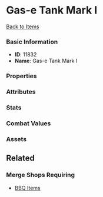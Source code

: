 # Gas-e Tank Mark I

<no description available>

[Back to Items](../items.md)

### Basic Information

- **ID**: 11832
- **Name**: Gas-e Tank Mark I

### Properties


### Attributes


### Stats


### Combat Values


### Assets


## Related

### Merge Shops Requiring

- [BBQ Items](../merge-shops/202-bbq-items.md)

